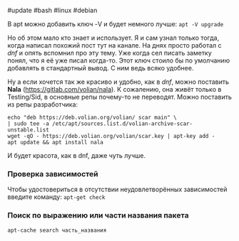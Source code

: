 #update #bash #linux #debian 

В apt можно добавить ключ -V и будет немного лучше:
`apt -V upgrade`

Но об этом мало кто знает и использует. Я и сам узнал только тогда, когда написал похожий пост тут на канале. На днях просто работал с *dnf* и опять вспомнил про эту тему. Уже когда сел писать заметку понял, что я её уже писал когда-то. Этот ключ стоило бы по умолчанию добавлять в стандартный вывод. С ним ведь всяко удобнее.  

Ну а если хочется так же красиво и удобно, как в *dnf*, можно поставить **Nala** (https://gitlab.com/volian/nala). К сожалению, она живёт только в Testing/Sid, в основные репы почему-то не переводят. Можно поставить из репы разработчика:

```
echo "deb https://deb.volian.org/volian/ scar main" \
| sudo tee -a /etc/apt/sources.list.d/volian-archive-scar-unstable.list
wget -qO - https://deb.volian.org/volian/scar.key | apt-key add -
apt update && apt install nala
```

И будет красота, как в dnf, даже чуть лучше.

### Проверка зависимостей

Чтобы удостовериться в отсутствии неудовлетворённых зависимостей введите команду:
`apt-get check`

### Поиск по выражению или части названия пакета
`apt-cache search часть_названия`